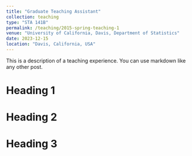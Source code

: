 ```yaml
---
title: "Graduate Teaching Assistant"
collection: teaching
type: "STA 141B"
permalink: /teaching/2015-spring-teaching-1
venue: "University of California, Davis, Department of Statistics"
date: 2023-12-15
location: "Davis, California, USA"
---
```


This is a description of a teaching experience. You can use markdown like any other post.

Heading 1
======

Heading 2
======

Heading 3
======
